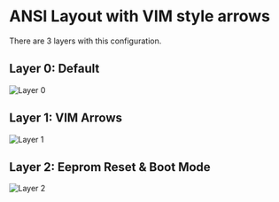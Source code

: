 # ANSI Layout with VIM style arrows
There are 3 layers with this configuration.

## Layer 0: Default
![Layer 0](https://i.imgur.com/TT75uvD.jpg)

## Layer 1: VIM Arrows
![Layer 1](https://i.imgur.com/sjHPSbH.jpg)

## Layer 2: Eeprom Reset & Boot Mode
![Layer 2](https://i.imgur.com/wAnZwdd.jpg)
